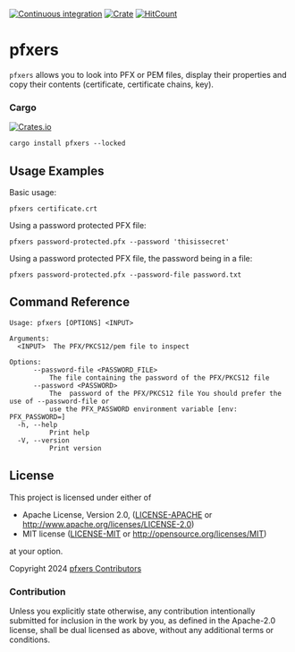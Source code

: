 [![Continuous integration](https://github.com/s-ted/pfxers/workflows/CI/badge.svg)](https://github.com/s-ted/pfxers/actions/workflows/ci.yml)
[![Crate](https://img.shields.io/crates/v/pfxers.svg)](https://crates.io/crates/pfxers/1.0.0)
[![HitCount](https://hits.dwyl.com/s-ted/pfxers.svg?style=flat-square&show=unique)](http://github.com/s-ted/pfxers)

# pfxers

`pfxers` allows you to look into PFX or PEM files, display their properties
and copy their contents (certificate, certificate chains, key).

### Cargo

[![Crates.io](https://img.shields.io/crates/v/pfxers)](https://crates.io/crates/pfxers/1.0.0)

```shell
cargo install pfxers --locked
```

## Usage Examples

Basic usage:

```shell
pfxers certificate.crt
```

Using a password protected PFX file:

```shell
pfxers password-protected.pfx --password 'thisissecret'
```

Using a password protected PFX file, the password being in a file:

```shell
pfxers password-protected.pfx --password-file password.txt
```

## Command Reference

```text
Usage: pfxers [OPTIONS] <INPUT>

Arguments:
  <INPUT>  The PFX/PKCS12/pem file to inspect

Options:
      --password-file <PASSWORD_FILE>
          The file containing the password of the PFX/PKCS12 file
      --password <PASSWORD>
          The  password of the PFX/PKCS12 file You should prefer the use of --password-file or
          use the PFX_PASSWORD environment variable [env: PFX_PASSWORD=]
  -h, --help
          Print help
  -V, --version
          Print version
```
## License

This project is licensed under either of

- Apache License, Version 2.0, ([LICENSE-APACHE](LICENSE-APACHE) or <http://www.apache.org/licenses/LICENSE-2.0>)
- MIT license ([LICENSE-MIT](LICENSE-MIT) or <http://opensource.org/licenses/MIT>)

at your option.

Copyright 2024 [pfxers Contributors](https://github.com/s-ted/pfxers/graphs/contributors)

### Contribution

Unless you explicitly state otherwise, any contribution intentionally submitted for inclusion in the work by you, as defined in the Apache-2.0 license, shall be dual licensed as above, without any additional terms or conditions.
